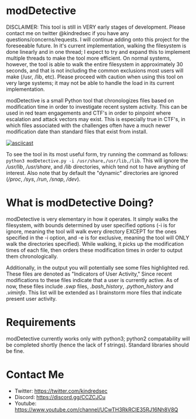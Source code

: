 # modDetective
DISCLAIMER: This tool is still in VERY early stages of development. Please contact me on twitter @kindredsec if you have any questions/concerns/requests. I will continue adding onto this project for the foreseeable future. In it's current implementation, walking the filesystem is done linearly and in one thread; I expect to try and expand this to implement multiple threads to make the tool more efficient. On normal systems, however, the tool is able to walk the entire filesystem in approximately 30 seconds, and that is not including the common exclusions most users will make (/usr, /lib, etc). Please proceed with caution when using this tool on very large systems; it may not be able to handle the load in its current implementation.

modDetective is a small Python tool that chronologizes files based on modification time in order to investigate recent system activity. This can be used in red team engagements and CTF's in order to pinpoint where escalation and attack vectors may exist. This is especially true in CTF's, in which files associated with the challenges often have a much newer modification date than standard files that exist from install. 

[![asciicast](https://asciinema.org/a/ejMxe7mpJRlq3wS2GSaCFVF9Z.svg)](https://asciinema.org/a/ejMxe7mpJRlq3wS2GSaCFVF9Z)

To see the tool in its most useful form, try running the command as follows: `python3 modDetective.py -i /usr/share,/usr/lib,/lib`. This will ignore the */usr/lib*, */usr/share*, and */lib* directories, which tend not to have anything of interest. Also note that by default the "dynamic" directories are ignored (*/proc*, */sys*, */run*, */snap*, */dev*).

# What is modDetective Doing?
modDetective is very elementary in how it operates. It simply walks the filesystem, with bounds determined by user specified options (-i is for ignore, meaning the tool will walk every directory EXCEPT for the ones specified in the -i option, and -e is for exclusive, meaning the tool will ONLY walk the directories specified). While walking, it picks up the modification times of each file, then orders these modification times in order to output them chronologically. 

Additionally, in the output you will potentially see some files highlighted red. These files are denoted as "Indicators of User Activity," Since recent modifications to these files indicate that a user is currently active. As of now, these files include *.swp* files, *.bash_history*, *.python_history* and .*viminfo*. This list will be extended as I brainstorm more files that indicate present user activity. 

# Requirements
modDetective currently works only with python3; python2 compatability will be completed shortly (hence the lack of f strings). Standard libraries should be fine.

# Contact Me
- Twitter: https://twitter.com/kindredsec
- Discord: https://discord.gg/CCZCJCu
- Youtube: https://www.youtube.com/channel/UCwTH3RkRCIE35RJ16Nh8V8Q
